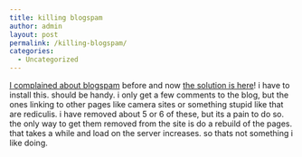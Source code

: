 ```yaml
---
title: killing blogspam
author: admin
layout: post
permalink: /killing-blogspam/
categories:
  - Uncategorized
---
```

[I complained about blogspam][1] before and now [the solution is here][2]! i have to install this. should be handy. i only get a few comments to the blog, but the ones linking to other pages like camera sites or something stupid like that are rediculis. i have removed about 5 or 6 of these, but its a pain to do so. the only way to get them removed from the site is do a rebuild of the pages. that takes a while and load on the server increases. so thats not something i like doing.

 [1]: http://blog.lotas-smartman.net/archives/000823.php
 [2]: http://www.jayallen.org/journey/2003/09/killing_comment_spam_dead